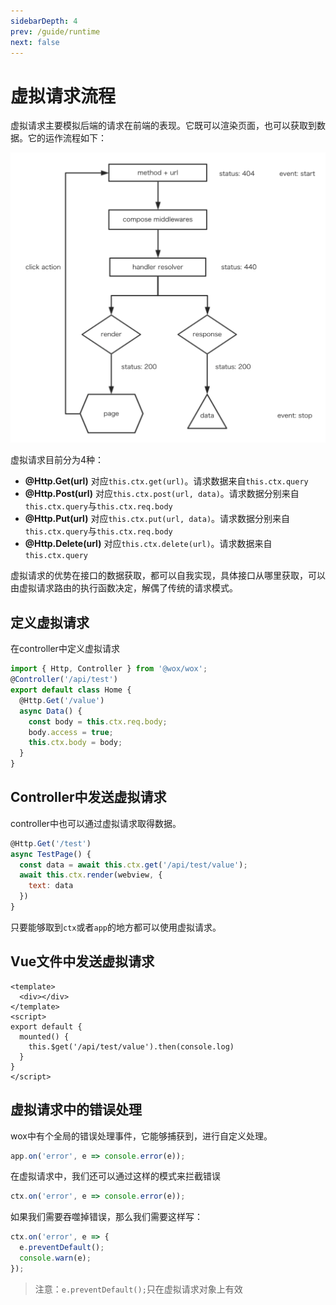 ```yaml
---
sidebarDepth: 4
prev: /guide/runtime
next: false
---
```


# 虚拟请求流程

虚拟请求主要模拟后端的请求在前端的表现。它既可以渲染页面，也可以获取到数据。它的运作流程如下：

![request](../public/wox-request.png)


虚拟请求目前分为4种：

- **@Http.Get(url)** 对应`this.ctx.get(url)`。请求数据来自`this.ctx.query`
- **@Http.Post(url)** 对应`this.ctx.post(url, data)`。请求数据分别来自`this.ctx.query`与`this.ctx.req.body`
- **@Http.Put(url)** 对应`this.ctx.put(url, data)`。请求数据分别来自`this.ctx.query`与`this.ctx.req.body`
- **@Http.Delete(url)** 对应`this.ctx.delete(url)`。请求数据来自`this.ctx.query`

虚拟请求的优势在接口的数据获取，都可以自我实现，具体接口从哪里获取，可以由虚拟请求路由的执行函数决定，解偶了传统的请求模式。

## 定义虚拟请求

在controller中定义虚拟请求

```javascript {8}
import { Http, Controller } from '@wox/wox';
@Controller('/api/test')
export default class Home {
  @Http.Get('/value')
  async Data() {
    const body = this.ctx.req.body;
    body.access = true;
    this.ctx.body = body;
  }
}
```

## Controller中发送虚拟请求

controller中也可以通过虚拟请求取得数据。

```javascript {3}
@Http.Get('/test')
async TestPage() {
  const data = await this.ctx.get('/api/test/value');
  await this.ctx.render(webview, {
    text: data
  })
}
```

只要能够取到`ctx`或者`app`的地方都可以使用虚拟请求。

## Vue文件中发送虚拟请求

```vue {7}
<template>
  <div></div>
</template>
<script>
export default {
  mounted() {
    this.$get('/api/test/value').then(console.log)
  }
}
</script>
```

## 虚拟请求中的错误处理

wox中有个全局的错误处理事件，它能够捕获到，进行自定义处理。

```javascript
app.on('error', e => console.error(e));
```

在虚拟请求中，我们还可以通过这样的模式来拦截错误

```javascript
ctx.on('error', e => console.error(e));
```

如果我们需要吞噬掉错误，那么我们需要这样写：

```javascript {2}
ctx.on('error', e => {
  e.preventDefault();
  console.warn(e);
});
```
> 注意：`e.preventDefault();`只在虚拟请求对象上有效